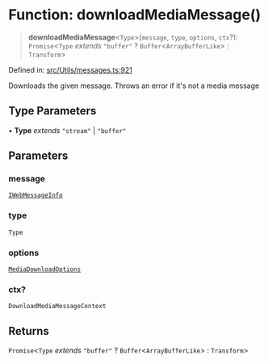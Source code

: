 # Function: downloadMediaMessage()

> **downloadMediaMessage**\<`Type`\>(`message`, `type`, `options`, `ctx`?): `Promise`\<`Type` *extends* `"buffer"` ? `Buffer`\<`ArrayBufferLike`\> : `Transform`\>

Defined in: [src/Utils/messages.ts:921](https://github.com/Fokusdotid/Baileys/blob/d7495b24bcd136e35724329fba661cfcc0bc8eed/src/Utils/messages.ts#L921)

Downloads the given message. Throws an error if it's not a media message

## Type Parameters

• **Type** *extends* `"stream"` \| `"buffer"`

## Parameters

### message

[`IWebMessageInfo`](../namespaces/proto/interfaces/IWebMessageInfo.md)

### type

`Type`

### options

[`MediaDownloadOptions`](../type-aliases/MediaDownloadOptions.md)

### ctx?

`DownloadMediaMessageContext`

## Returns

`Promise`\<`Type` *extends* `"buffer"` ? `Buffer`\<`ArrayBufferLike`\> : `Transform`\>
